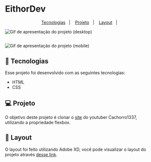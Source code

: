 # EithorDev

<p align="center">
  <a href="#-tecnologias">Tecnologias</a>&nbsp;&nbsp;&nbsp;|&nbsp;&nbsp;&nbsp;
  <a href="#-projeto">Projeto</a>&nbsp;&nbsp;&nbsp;|&nbsp;&nbsp;&nbsp;
  <a href="#-layout">Layout</a>&nbsp;&nbsp;&nbsp;|&nbsp;&nbsp;&nbsp;
</p>



<img src="read-me/desktop.gif" alt="Gif de apresentação do projeto (desktop)">

##

<img src="read-me/mobile.gif" alt="Gif de apresentação do projeto (mobile)" align="center">

## 🚀 Tecnologias

Esse projeto foi desenvolvido com as seguintes tecnologias:

- HTML
- CSS

## 💻 Projeto

O objetivo deste projeto é clonar o <a href="https://www.cachorro1337.net" target="_blank">site</a> do youtuber Cachorro1337, utilizando a propriedade flexbox.

## 🔖 Layout

O layout foi feito utilizando Adobe XD, você pode visualizar o layout do projeto através [desse link](https://mega.nz/file/AAgiGSzR#AAptBnRNocCONMCBV8rfdbKZ-QOT_ZYwDX0Z6SqH0io).
